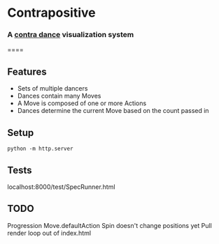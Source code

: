 # Contrapositive

### A [contra dance](https://en.wikipedia.org/wiki/Contra_dance) visualization system
====

Features
--------

* Sets of multiple dancers
* Dances contain many Moves
* A Move is composed of one or more Actions
* Dances determine the current Move based on the count passed in

Setup
-----

`python -m http.server`

Tests
-----

localhost:8000/test/SpecRunner.html


TODO
----

Progression
Move.defaultAction
Spin doesn't change positions yet
Pull render loop out of index.html